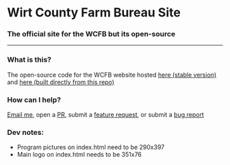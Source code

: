 # Wirt County Farm Bureau Site
### The official site for the WCFB but its open-source
-------------
### What is this?

The open-source code for the WCFB website hosted [here (stable version)](wirtcountyfarmbureau.org) and [here (built directly from this repo)](https://legoman8304.github.io/Farm-Bureau-Site)

### How can I help?

[Email me](mailto:legoman8304@gmail.com), open a [PR](https://github.com/legoman8304/Farm-Bureau-Site/pull/new/master), submit a [feature request](https://github.com/legoman8304/Farm-Bureau-Site/issues/new?assignees=&labels=&template=feature_request.md&title=), or submit a [bug report](https://github.com/legoman8304/Farm-Bureau-Site/issues/new?assignees=&labels=&template=bug_report.md&title=)

### Dev notes:
* Program pictures on index.html need to be 290x397
* Main logo on index.html needs to be 351x76
